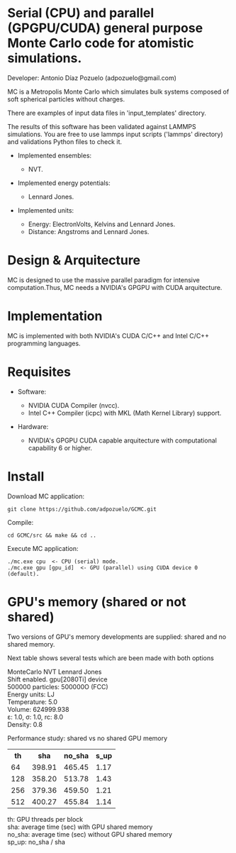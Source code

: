 Serial (CPU) and parallel (GPGPU/CUDA) general purpose Monte Carlo
code for atomistic simulations.
===========

<p> Developer: Antonio Díaz Pozuelo (adpozuelo@gmail.com) </p>

<p> MC is a Metropolis Monte Carlo which simulates bulk systems composed of soft spherical particles without charges. </p>

<p> There are examples of input data files in 'input_templates' directory. </p>

<p> The results of this software has been validated against LAMMPS simulations. You are free to use lammps input scripts ('lammps' directory) and validations Python files to check it. </p>

- Implemented ensembles:

  * NVT.

- Implemented energy potentials:

  * Lennard Jones.

- Implemented units:

  * Energy: ElectronVolts, Kelvins and Lennard Jones.
  * Distance: Angstroms and Lennard Jones.

Design & Arquitecture
==========

MC is designed to use the massive parallel paradigm for intensive computation.Thus, MC needs a NVIDIA's GPGPU with CUDA arquitecture.

Implementation
==========
MC is implemented with both NVIDIA's CUDA C/C++ and Intel C/C++ programming languages.

Requisites
==========

- Software:

  * NVIDIA CUDA Compiler (nvcc).
  * Intel C++ Compiler (icpc) with MKL (Math Kernel Library) support.

- Hardware:

  * NVIDIA's GPGPU CUDA capable arquitecture with computational capability 6 or higher.

Install
=======

<p> Download MC application: </p>

	git clone https://github.com/adpozuelo/GCMC.git 

<p> Compile</b>: </p>

	cd GCMC/src && make && cd ..

<p> Execute MC application: </p>

	./mc.exe cpu  <- CPU (serial) mode.
	./mc.exe gpu [gpu_id]  <- GPU (parallel) using CUDA device 0 (default).

GPU's memory (shared or not shared)
==========

<p> Two versions of GPU's memory developments are supplied: shared and no shared memory. </p>
<p> Next table shows several tests which are been made with both options </p>

<p>
MonteCarlo NVT Lennard Jones<br>
Shift enabled. gpu[2080Ti] device<br>
500000 particles: 500000O (FCC)<br>
Energy units: LJ<br>
Temperature: 5.0<br>
Volume: 624999.938<br>
ε: 1.0, σ: 1.0, rc: 8.0<br>
Density: 0.8<br>

Performance study: shared vs no shared GPU memory<br>
<table>
  <tr>
    <th>th</th>
    <th>sha</th>
    <th>no_sha</th>
    <th>s_up</th>
  </tr>
  <tr>
    <td>64</td>
    <td>398.91</td>
    <td>465.45</td>
    <td>1.17</td>
  </tr>
  <tr>
    <td>128</td>
    <td>358.20</td>
    <td>513.78</td>
    <td>1.43</td>
  </tr>
  <tr>
    <td>256</td>
    <td>379.36</td>
    <td>459.50</td>
    <td>1.21</td>
  </tr>
  <tr>
    <td>512</td>
    <td>400.27</td>
    <td>455.84</td>
    <td>1.14</td>
  </tr>
</table>

th: GPU threads per block<br>
sha: average time (sec) with GPU shared memory<br>
no_sha: average time (sec) without GPU shared memory<br>
sp_up: no_sha / sha<br>
</p>
